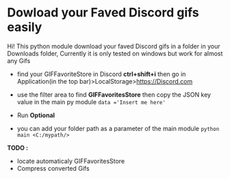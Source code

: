 # Dowload your Faved Discord gifs easily

Hi! This python module download your faved Discord gifs in a folder in your Downloads folder, Currently it is only tested on windows but work for almost any Gifs

 - find your GIFFavoriteStore in Discord **ctrl+shift+i** then go in Application(in the top bar)>LocalStorage>https://Discord.com
 - use the filter area to find **GIFFavoritesStore** then copy the JSON key value in the main py module 
 `data ='Insert me here'`
 
 - Run
 **Optional**
 
 - you can add your folder path as a parameter of the main module `python main <C:/mypath/>`
 
**TODO :**
 - locate automaticaly GIFFavoritesStore
 - Compress converted Gifs
 
